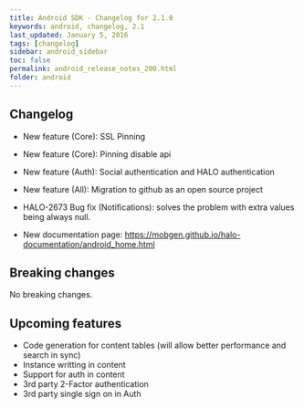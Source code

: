 ```yaml
---
title: Android SDK - Changelog for 2.1.0
keywords: android, changelog, 2.1
last_updated: January 5, 2016
tags: [changelog]
sidebar: android_sidebar
toc: false
permalink: android_release_notes_200.html
folder: android
---
```


## Changelog
- New feature (Core): SSL Pinning
- New feature (Core): Pinning disable api
- New feature (Auth): Social authentication and HALO authentication
- New feature (All): Migration to github as an open source project

- HALO-2673 Bug fix (Notifications): solves the problem with extra values being always null.

- New documentation page: https://mobgen.github.io/halo-documentation/android_home.html

## Breaking changes

No breaking changes.

## Upcoming features

- Code generation for content tables (will allow better performance and search in sync)
- Instance writting in content
- Support for auth in content
- 3rd party 2-Factor authentication
- 3rd party single sign on in Auth